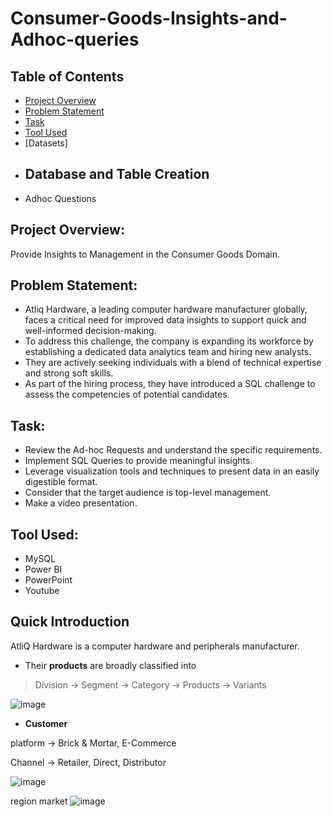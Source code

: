 # Consumer-Goods-Insights-and-Adhoc-queries

## Table of Contents
- [Project Overview](https://github.com/mythilyram/Consumer-Goods-Insights-and-Adhoc-queries/edit/main/README.md#project-overview)
- [Problem Statement](https://github.com/mythilyram/Consumer-Goods-Insights-and-Adhoc-queries/edit/main/README.md#problem-statement)
- [Task](https://github.com/mythilyram/Consumer-Goods-Insights-and-Adhoc-queries/edit/main/README.md#consumer-goods-insights-and-adhoc-queries)
- [Tool Used]()
- [Datasets]
- Database and Table Creation
  - 
- Adhoc Questions

## Project Overview:

Provide Insights to Management in the Consumer Goods Domain.

## Problem Statement:

- Atliq Hardware, a leading computer hardware manufacturer globally, faces a critical need for improved data insights to support quick and well-informed decision-making.
- To address this challenge, the company is expanding its workforce by establishing a dedicated data analytics team and hiring new analysts.
- They are actively seeking individuals with a blend of technical expertise and strong soft skills.
- As part of the hiring process, they have introduced a SQL challenge to assess the competencies of potential candidates.

## Task:

-  Review the Ad-hoc Requests and understand the specific requirements.
-  Implement SQL Queries to provide meaningful insights.
-  Leverage visualization tools and techniques to present data in an easily digestible format.
-  Consider that the target audience is top-level management.
-  Make a video presentation.

## Tool Used:

- MySQL
- Power BI
- PowerPoint
- Youtube

 ## Quick Introduction 
 
AtliQ Hardware is a computer hardware and peripherals manufacturer. 

- Their **products** are broadly classified into 

> Division -> Segment -> Category -> Products -> Variants

 ![image](https://github.com/mythilyram/Consumer-Goods-Insights-and-Adhoc-queries/assets/123518126/1205c42b-9210-44fb-818b-28fa29055daa)

 
- **Customer**

platform -> Brick & Mortar, E-Commerce

Channel -> Retailer, Direct, Distributor

![image](https://github.com/mythilyram/Consumer-Goods-Insights-and-Adhoc-queries/assets/123518126/942eac73-7d6a-4420-9e13-df388e6beaa2)






region market
![image](https://github.com/mythilyram/Consumer-Goods-Insights-and-Adhoc-queries/assets/123518126/18b8751f-1860-469d-b1a2-2814220d1d13)
